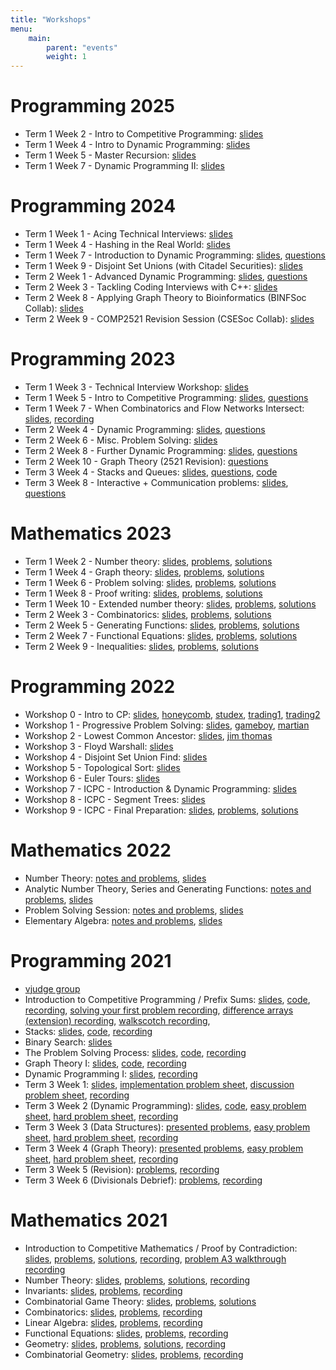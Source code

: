 ```yaml
---
title: "Workshops"
menu: 
    main: 
        parent: "events"
        weight: 1
---
```


# Programming 2025
-   Term 1 Week 2 - Intro to Competitive Programming:
    [slides](programming/2025/t1w2.pdf)
-   Term 1 Week 4 - Intro to Dynamic Programming: [slides](programming/2025/t1w4.pdf)
-   Term 1 Week 5 - Master Recursion:
    [slides](programming/2025/t1w5.pdf)
-   Term 1 Week 7 - Dynamic Programming II:
    [slides](programming/2025/t1w7.pdf)

# Programming 2024
-   Term 1 Week 1 - Acing Technical Interviews:
    [slides](programming/2024/t1w1.pdf)
-   Term 1 Week 4 - Hashing in the Real World:
    [slides](programming/2024/t1w4.pdf)
-   Term 1 Week 7 - Introduction to Dynamic Programming:
    [slides](programming/2024/t1w7.pdf),
    [questions](https://vjudge.net/contest/618826)
-   Term 1 Week 9 - Disjoint Set Unions (with Citadel Securities):
    [slides](programming/2024/t1w9.pdf)
-   Term 2 Week 1 - Advanced Dynamic Programming:
    [slides](programming/2024/t2w1.pdf),
    [questions](https://vjudge.net/contest/620660)
-   Term 2 Week 3 - Tackling Coding Interviews with C++:
    [slides](programming/2024/t2w3.pdf)
-   Term 2 Week 8 - Applying Graph Theory to Bioinformatics (BINFSoc
    Collab):
    [slides](programming/2024/t2w8.pdf)
-   Term 2 Week 9 - COMP2521 Revision Session (CSESoc Collab):
    [slides](programming/2024/t2w9.pdf)

# Programming 2023
-   Term 1 Week 3 - Technical Interview Workshop:
    [slides](programming/2023/t1w3_slides.pdf)
-   Term 1 Week 5 - Intro to Competitive Programming:
    [slides](programming/2023/t1w5_slides.pdf),
    [questions](https://docs.google.com/document/d/1vSMXOcuLlblxUvLKBQKGrwohXKiuyDcH8vaRc5rp0hQ/edit)
-   Term 1 Week 7 - When Combinatorics and Flow Networks Intersect:
    [slides](programming/2023/t1w7_slides.pdf),
    [recording](https://youtu.be/biutpET91HY)
-   Term 2 Week 4 - Dynamic Programming:
    [slides](programming/2023/t2w4_slides.pdf),
    [questions](programming/2023/t2w4_questions.pdf)
-   Term 2 Week 6 - Misc. Problem Solving:
    [slides](programming/2023/t2w6_slides.pdf)
-   Term 2 Week 8 - Further Dynamic Programming:
    [slides](programming/2023/t2w8_slides.pdf),
    [questions](programming/2023/t2w8_questions.pdf)
-   Term 2 Week 10 - Graph Theory (2521 Revision):
    [questions](programming/2023/t2w10_questions.pdf)
-   Term 3 Week 4 - Stacks and Queues:
    [slides](programming/2023/t3w4_slides.pdf),
    [questions](programming/2023/t3w4_questions.pdf),
    [code](programming/2023/t3w4_code.c)
-   Term 3 Week 8 - Interactive + Communication problems:
    [slides](programming/2023/t3w8_slides.pdf),
    [questions](programming/2023/t3w8_questions.pdf)

# Mathematics 2023
-   Term 1 Week 2 - Number theory:
    [slides](mathematics/2023/workshop_1_slides.pdf),
    [problems](mathematics/2023/workshop_1_problems.pdf),
    [solutions](mathematics/2023/workshop_1_solutions.pdf)
-   Term 1 Week 4 - Graph theory:
    [slides](mathematics/2023/workshop_2_slides.pdf),
    [problems](mathematics/2023/workshop_2_problems.pdf),
    [solutions](mathematics/2023/workshop_2_solutions.pdf)
-   Term 1 Week 6 - Problem solving:
    [slides](mathematics/2023/workshop_3_slides.pdf),
    [problems](mathematics/2023/workshop_3_problems.pdf),
    [solutions](mathematics/2023/workshop_3_solutions.pdf)
-   Term 1 Week 8 - Proof writing:
    [slides](mathematics/2023/workshop_4_slides.pdf),
    [problems](mathematics/2023/workshop_4_problems.pdf),
    [solutions](mathematics/2023/workshop_4_solutions.pdf)
-   Term 1 Week 10 - Extended number theory:
    [slides](mathematics/2023/workshop_5_slides.pdf),
    [problems](mathematics/2023/workshop_5_problems.pdf),
    [solutions](mathematics/2023/workshop_5_solutions.pdf)
-   Term 2 Week 3 - Combinatorics:
    [slides](mathematics/2023/workshop_6_slides.pdf),
    [problems](mathematics/2023/workshop_6_problems.pdf),
    [solutions](mathematics/2023/workshop_6_solutions.pdf)
-   Term 2 Week 5 - Generating Functions:
    [slides](mathematics/2023/workshop_7_slides.pdf),
    [problems](mathematics/2023/workshop_7_problems.pdf),
    [solutions](mathematics/2023/workshop_7_solutions.pdf)
-   Term 2 Week 7 - Functional Equations:
    [slides](mathematics/2023/workshop_8_slides.pdf),
    [problems](mathematics/2023/workshop_8_problems.pdf),
    [solutions](mathematics/2023/workshop_8_solutions.pdf)
-   Term 2 Week 9 - Inequalities:
    [slides](mathematics/2023/workshop_9_slides.pdf),
    [problems](mathematics/2023/workshop_9_problems.pdf),
    [solutions](mathematics/2023/workshop_9_solutions.pdf)

# Programming 2022
-   Workshop 0 - Intro to CP:
    [slides](programming/2022/workshop_0_slides.pdf),
    [honeycomb](programming/2022/workshop_0_honeycomb.cpp),
    [studex](programming/2022/workshop_0_studex.cpp),
    [trading1](programming/2022/workshop_0_trading1.cpp),
    [trading2](programming/2022/workshop_0_trading2.cpp)
-   Workshop 1 - Progressive Problem Solving:
    [slides](programming/2022/workshop_1_slides.pdf),
    [gameboy](programming/2022/workshop_2_gameboy.cpp),
    [martian](programming/2022/workshop_2_martian.cpp)
-   Workshop 2 - Lowest Common Ancestor:
    [slides](programming/2022/workshop_2_slides.pdf),
    [jim thomas](programming/2022/workshop_2_jim_thomas.cpp)
-   Workshop 3 - Floyd Warshall:
    [slides](programming/2022/workshop_3_slides.pdf)
-   Workshop 4 - Disjoint Set Union Find:
    [slides](programming/2022/workshop_4_slides.pdf)
-   Workshop 5 - Topological Sort:
    [slides](programming/2022/workshop_5_slides.pdf)
-   Workshop 6 - Euler Tours:
    [slides](programming/2022/workshop_6_slides.pdf)
-   Workshop 7 - ICPC - Introduction & Dynamic Programming:
    [slides](programming/2022/icpc_1_slides.pdf)
-   Workshop 8 - ICPC - Segment Trees:
    [slides](programming/2022/icpc_2_slides.pdf)
-   Workshop 9 - ICPC - Final Preparation:
    [slides](programming/2022/icpc_3_slides.pdf),
    [problems](programming/2022/icpc_3_problems.pdf),
    [solutions](programming/2022/icpc_3_solutions.zip)

# Mathematics 2022
-   Number Theory:
    [notes and problems](mathematics/2022/workshop_1_notes.pdf),
    [slides](mathematics/2022/workshop_1_slides.pdf)
-   Analytic Number Theory, Series and Generating Functions:
    [notes and problems](mathematics/2022/workshop_2_notes.pdf),
    [slides](mathematics/2022/workshop_2_slides.pdf)
-   Problem Solving Session:
    [notes and problems](mathematics/2022/workshop_3_notes.pdf),
    [slides](mathematics/2022/workshop_3_slides.pdf)
-   Elementary Algebra:
    [notes and problems](mathematics/2022/workshop_4_notes.pdf),
    [slides](mathematics/2022/workshop_4_slides.pdf)

# Programming 2021
-   [vjudge group](https://vjudge.net/group/unswicpc)
-   Introduction to Competitive Programming / Prefix Sums:
    [slides](programming/2021/workshop_0_slides.pdf),
    [code](programming/2021/workshop_0_code.cpp),
    [recording](https://youtu.be/WU2YkLqN4xg),
    [solving your first problem recording](https://youtu.be/p7q-8LCS4hE),
    [difference arrays (extension) recording](https://youtu.be/aIbQIucUQWs),
    [walkscotch recording](https://youtu.be/iAqfNSNZCOE),
-   Stacks:
    [slides](programming/2021/workshop_1_slides.pdf),
    [code](programming/2021/workshop_1_code.cpp),
    [recording](https://youtu.be/cKfP3XHI6xo)
-   Binary Search:
    [slides](programming/2021/workshop_3_slides.pdf)
-   The Problem Solving Process:
    [slides](programming/2021/workshop_4_slides.pdf),
    [code](programming/2021/workshop_4_code.cpp),
    [recording](https://youtu.be/B7dbKVXE-as)
-   Graph Theory I:
    [slides](programming/2021/icpc_1_slides.pdf),
    [code](programming/2021/icpc_1_code.cpp),
    [recording](https://youtu.be/-j13AQIbDn4)
-   Dynamic Programming I:
    [slides](programming/2021/icpc_2_slides.pdf),
    [recording](https://youtu.be/I9GBFvANiRo)
-   Term 3 Week 1:
    [slides](programming/2021/t3w1_slides.pdf),
    [implementation problem sheet](programming/2021/t3w1_implementation.pdf),
    [discussion problem sheet](programming/2021/t3w1_discussion.pdf),
    [recording](https://youtu.be/5T06EaM9rhs)
-   Term 3 Week 2 (Dynamic Programming):
    [slides](programming/2021/t3w2_slides.pdf),
    [code](programming/2021/t3w2_code.cpp),
    [easy problem sheet](programming/2021/t3w2_easy.pdf),
    [hard problem sheet](programming/2021/t3w2_hard.pdf),
    [recording](https://www.youtube.com/watch?v=oVRjlstai9A)
-   Term 3 Week 3 (Data Structures):
    [presented problems](programming/2021/t3w3_present.pdf),
    [easy problem sheet](programming/2021/t3w3_easy.pdf),
    [hard problem sheet](programming/2021/t3w3_hard.pdf),
    [recording](https://youtu.be/6ygjMf7iYD4)
-   Term 3 Week 4 (Graph Theory):
    [presented problems](programming/2021/t3w4_present.pdf),
    [easy problem sheet](programming/2021/t3w4_easy.pdf),
    [hard problem sheet](programming/2021/t3w4_hard.pdf),
    [recording](https://youtu.be/ALSNzpH0BMk)
-   Term 3 Week 5 (Revision):
    [problems](programming/2021/t3w5.pdf),
    [recording](https://youtu.be/fQ93S6Wgjfc)
-   Term 3 Week 6 (Divisionals Debrief):
    [problems](programming/2021/t3w6.pdf),
    [recording](https://youtu.be/80K1ucIO8ZE)

# Mathematics 2021
-   Introduction to Competitive Mathematics / Proof by Contradiction:
    [slides](mathematics/2021/workshop_1_slides.pdf),
    [problems](mathematics/2021/workshop_1_problems.pdf),
    [solutions](mathematics/2021/workshop_1_solutions.pdf),
    [recording](https://youtu.be/Uq1xnv0XnUI),
    [problem A3 walkthrough recording](https://youtu.be/e-_KkqPFriQ)
-   Number Theory:
    [slides](mathematics/2021/workshop_2_slides.pdf),
    [problems](mathematics/2021/workshop_2_problems.pdf),
    [solutions](mathematics/2021/workshop_2_solutions.pdf),
    [recording](https://youtu.be/1GY1IIdZ1fc)
-   Invariants:
    [slides](mathematics/2021/workshop_3_slides.pdf),
    [problems](mathematics/2021/workshop_3_problems.pdf),
    [recording](https://youtu.be/Df7sQCZ2EGU)
-   Combinatorial Game Theory:
    [slides](mathematics/2021/workshop_4_slides.pdf),
    [problems](mathematics/2021/workshop_4_problems.pdf),
    [solutions](mathematics/2021/workshop_4_solutions.pdf)
-   Combinatorics:
    [slides](mathematics/2021/workshop_5_slides.pdf),
    [problems](mathematics/2021/workshop_5_problems.pdf),
    [recording](https://youtu.be/-pXYeRPzvWc)
-   Linear Algebra:
    [slides](mathematics/2021/workshop_6_slides.pdf),
    [problems](mathematics/2021/workshop_6_problems.pdf),
    [recording](https://youtu.be/KOstL-Geh08)
-   Functional Equations:
    [slides](mathematics/2021/workshop_7_slides.pdf),
    [problems](mathematics/2021/workshop_7_problems.pdf),
    [recording](https://youtu.be/Jao95Tx1Jbw)
-   Geometry:
    [slides](mathematics/2021/workshop_8_slides.pdf),
    [problems](mathematics/2021/workshop_8_problems.pdf),
    [solutions](mathematics/2021/workshop_8_solutions.pdf),
    [recording](https://youtu.be/JlX02wZMmus)
-   Combinatorial Geometry:
    [slides](mathematics/2021/workshop_9_slides.pdf),
    [problems](mathematics/2021/workshop_9_problems.pdf),
    [recording](https://youtu.be/0b1D-Iv-B1E)
